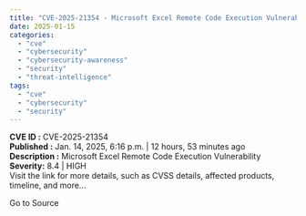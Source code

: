 ```yaml
---
title: "CVE-2025-21354 - Microsoft Excel Remote Code Execution Vulnerability"
date: 2025-01-15
categories: 
  - "cve"
  - "cybersecurity"
  - "cybersecurity-awareness"
  - "security"
  - "threat-intelligence"
tags: 
  - "cve"
  - "cybersecurity"
  - "security"
---
```


**CVE ID :** CVE-2025-21354  
**Published :** Jan. 14, 2025, 6:16 p.m. | 12 hours, 53 minutes ago  
**Description :** Microsoft Excel Remote Code Execution Vulnerability  
**Severity:** 8.4 | HIGH  
Visit the link for more details, such as CVSS details, affected products, timeline, and more...

Go to Source
